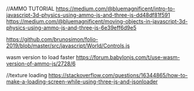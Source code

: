 //AMMO TUTORIAL
https://medium.com/@bluemagnificent/intro-to-javascript-3d-physics-using-ammo-js-and-three-js-dd48df81f591
https://medium.com/@bluemagnificent/moving-objects-in-javascript-3d-physics-using-ammo-js-and-three-js-6e39eff6d9e5

https://github.com/brunosimon/folio-2019/blob/master/src/javascript/World/Controls.js

wasm version to load faster
https://forum.babylonjs.com/t/use-wasm-version-of-ammo-js/2728/6

//texture loading
https://stackoverflow.com/questions/16344865/how-to-make-a-loading-screen-while-using-three-js-and-jsonloader
